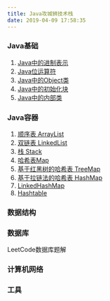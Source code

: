```yaml
---
title: Java攻城狮技术栈
date: 2019-04-09 17:58:35
---
```


### Java基础

1. [Java中的进制表示](/2018/06/10/java-binary-octal-decimal-hexadecimal/)
2. [Java位运算符](/2018/06/16/java-bitwise-operation/)
3. [Java中的Object类](/2018/08/22/java-object/)
4. [Java中的初始化块](/2018/08/23/java-initialization-block/)
5. [Java中的内部类](/2019/01/12/java-inner-class/)

<!--

|  #   | 知识点 | 难度 |
| :--: | :----: | :--: |
|  1   |        |  ⭐️   |
|  2   |        |  ⭐️   |
|  3   |        |  ⭐️   |
|  4   |        |  ⭐️   |
|  5   |        |  ⭐️   |

-->

### Java容器

1. [顺序表 ArrayList](/2018/03/30/java-collections-api-arraylist/)
2. [双链表 LinkedList](/2018/04/01/java-collections-api-linkedlist/)
3. [栈 Stack](/2018/04/02/java-collections-api-stack/)
4. [哈希表Map](/2020/02/17/java-collections-api-map/)
5. [基于红黑树的哈希表 TreeMap](/2020/02/17/java-collections-api-treemap/)
6. [基于拉链法的哈希表 HashMap](/2020/02/18/java-collections-api-hashmap/)
7. [LinkedHashMap](/2020/02/18/java-collections-api-linkedhashmap/)
9. [Hashtable](/2020/03/05/java-collections-api-hashtable/)

<!--

1. ConcurrentHashMap
2. Set/HashSet/TreeSet

-->
### 数据结构

### 数据库

LeetCode数据库题解

### 计算机网络

### 工具